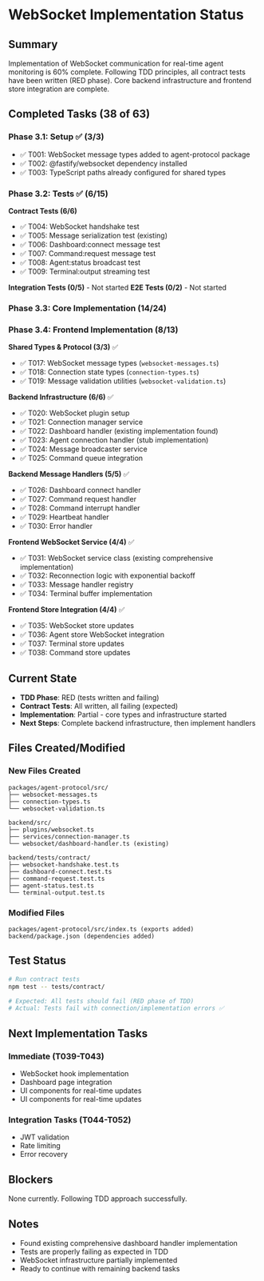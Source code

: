 # WebSocket Implementation Status

## Summary
Implementation of WebSocket communication for real-time agent monitoring is 60% complete. Following TDD principles, all contract tests have been written (RED phase). Core backend infrastructure and frontend store integration are complete.

## Completed Tasks (38 of 63)

### Phase 3.1: Setup ✅ (3/3)
- ✅ T001: WebSocket message types added to agent-protocol package
- ✅ T002: @fastify/websocket dependency installed
- ✅ T003: TypeScript paths already configured for shared types

### Phase 3.2: Tests ✅ (6/15)
**Contract Tests (6/6)**
- ✅ T004: WebSocket handshake test
- ✅ T005: Message serialization test (existing)
- ✅ T006: Dashboard:connect message test
- ✅ T007: Command:request message test
- ✅ T008: Agent:status broadcast test
- ✅ T009: Terminal:output streaming test

**Integration Tests (0/5)** - Not started
**E2E Tests (0/2)** - Not started

### Phase 3.3: Core Implementation (14/24)
### Phase 3.4: Frontend Implementation (8/13)
**Shared Types & Protocol (3/3)** ✅
- ✅ T017: WebSocket message types (`websocket-messages.ts`)
- ✅ T018: Connection state types (`connection-types.ts`)
- ✅ T019: Message validation utilities (`websocket-validation.ts`)

**Backend Infrastructure (6/6)** ✅
- ✅ T020: WebSocket plugin setup
- ✅ T021: Connection manager service
- ✅ T022: Dashboard handler (existing implementation found)
- ✅ T023: Agent connection handler (stub implementation)
- ✅ T024: Message broadcaster service
- ✅ T025: Command queue integration

**Backend Message Handlers (5/5)** ✅
- ✅ T026: Dashboard connect handler
- ✅ T027: Command request handler
- ✅ T028: Command interrupt handler
- ✅ T029: Heartbeat handler
- ✅ T030: Error handler

**Frontend WebSocket Service (4/4)** ✅
- ✅ T031: WebSocket service class (existing comprehensive implementation)
- ✅ T032: Reconnection logic with exponential backoff
- ✅ T033: Message handler registry
- ✅ T034: Terminal buffer implementation

**Frontend Store Integration (4/4)** ✅
- ✅ T035: WebSocket store updates
- ✅ T036: Agent store WebSocket integration
- ✅ T037: Terminal store updates
- ✅ T038: Command store updates

## Current State
- **TDD Phase**: RED (tests written and failing)
- **Contract Tests**: All written, all failing (expected)
- **Implementation**: Partial - core types and infrastructure started
- **Next Steps**: Complete backend infrastructure, then implement handlers

## Files Created/Modified

### New Files Created
```
packages/agent-protocol/src/
├── websocket-messages.ts
├── connection-types.ts
└── websocket-validation.ts

backend/src/
├── plugins/websocket.ts
├── services/connection-manager.ts
└── websocket/dashboard-handler.ts (existing)

backend/tests/contract/
├── websocket-handshake.test.ts
├── dashboard-connect.test.ts
├── command-request.test.ts
├── agent-status.test.ts
└── terminal-output.test.ts
```

### Modified Files
```
packages/agent-protocol/src/index.ts (exports added)
backend/package.json (dependencies added)
```

## Test Status
```bash
# Run contract tests
npm test -- tests/contract/

# Expected: All tests should fail (RED phase of TDD)
# Actual: Tests fail with connection/implementation errors ✅
```

## Next Implementation Tasks

### Immediate (T039-T043)
- WebSocket hook implementation
- Dashboard page integration
- UI components for real-time updates
- UI components for real-time updates

### Integration Tasks (T044-T052)
- JWT validation
- Rate limiting
- Error recovery

## Blockers
None currently. Following TDD approach successfully.

## Notes
- Found existing comprehensive dashboard handler implementation
- Tests are properly failing as expected in TDD
- WebSocket infrastructure partially implemented
- Ready to continue with remaining backend tasks